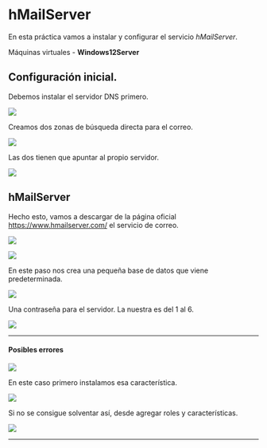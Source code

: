 # hMailServer

En esta práctica vamos a instalar y configurar el servicio *hMailServer*.

Máquinas virtuales - **Windows12Server**

## Configuración inicial.

Debemos instalar el servidor DNS primero.

![](./img/1.png)

Creamos dos zonas de búsqueda directa para el correo.

![](./img/2.png)

Las dos tienen que apuntar al propio servidor.

![](./img/3.png)

## hMailServer

Hecho esto, vamos a descargar de la página oficial https://www.hmailserver.com/ el servicio de correo.

![](./img/4.png)

![](./img/5.png)

En este paso nos crea una pequeña base de datos que viene predeterminada.

![](./img/6.png)

Una contraseña para el servidor. La nuestra es del 1 al 6.

![](./img/7.png)

----------------------------

#### Posibles errores

![](./img/8.png)

En este caso primero instalamos esa característica.

![](./img/9.png)

Si no se consigue solventar así, desde agregar roles y características.

![](./img/10.png)

----------------------------
